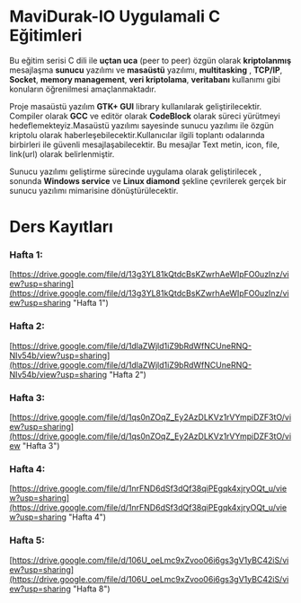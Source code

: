 # MaviDurak-IO Uygulamali C Eğitimleri
Bu eğitim serisi C dili ile **uçtan uca** (peer to peer) özgün olarak **kriptolanmış** mesajlaşma **sunucu** yazılımı ve    **masaüstü** yazılımı, **multitasking** , **TCP/IP**, **Socket**, **memory management**, **veri kriptolama**, **veritabanı** kullanımı gibi konuların öğrenilmesi amaçlanmaktadır.

Proje masaüstü yazılım **GTK+ GUI** library kullanılarak geliştirilecektir. Compiler olarak **GCC** ve editör
olarak **CodeBlock** olarak süreci yürütmeyi hedeflemekteyiz.Masaüstü yazılımı sayesinde sunucu yazılımı ile özgün kriptolu olarak haberleşebilecektir.Kullanıcılar ilgili toplantı odalarında birbirleri ile güvenli mesajlaşabilecektir. Bu mesajlar Text metin, icon, file, link(url) olarak belirlenmiştir.

Sunucu yazılımı geliştirme sürecinde uygulama olarak geliştirilecek , sonunda **Windows service** ve
**Linux diamond** şekline çevrilerek gerçek bir sunucu yazılımı mimarisine dönüştürülecektir.

# Ders Kayıtları
### Hafta 1:
[https://drive.google.com/file/d/13g3YL81kQtdcBsKZwrhAeWIpFO0uzInz/view?usp=sharing](https://drive.google.com/file/d/13g3YL81kQtdcBsKZwrhAeWIpFO0uzInz/view?usp=sharing "Hafta 1")
### Hafta 2:
[https://drive.google.com/file/d/1dlaZWjld1iZ9bRdWfNCUneRNQ-NIv54b/view?usp=sharing](https://drive.google.com/file/d/1dlaZWjld1iZ9bRdWfNCUneRNQ-NIv54b/view?usp=sharing "Hafta 2")
### Hafta 3:
[https://drive.google.com/file/d/1qs0nZOqZ_Ey2AzDLKVz1rVYmpiDZF3tO/view?usp=sharing](https://drive.google.com/file/d/1qs0nZOqZ_Ey2AzDLKVz1rVYmpiDZF3tO/view "Hafta 3")
### Hafta 4:
[https://drive.google.com/file/d/1nrFND6dSf3dQf38qiPEgqk4xjryOQt_u/view?usp=sharing](https://drive.google.com/file/d/1nrFND6dSf3dQf38qiPEgqk4xjryOQt_u/view?usp=sharing "Hafta 4")
### Hafta 5:
[https://drive.google.com/file/d/106U_oeLmc9xZvoo06i6gs3gV1yBC42iS/view?usp=sharing](https://drive.google.com/file/d/106U_oeLmc9xZvoo06i6gs3gV1yBC42iS/view?usp=sharing "Hafta 8")
